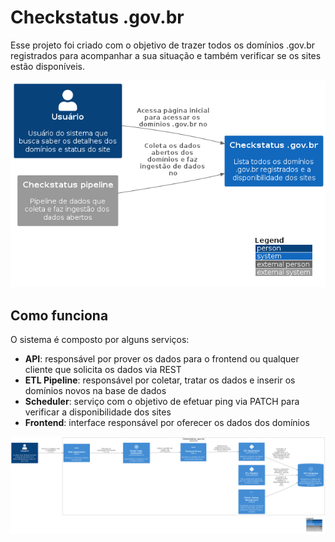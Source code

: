 # Checkstatus .gov.br

Esse projeto foi criado com o objetivo de trazer todos os domínios .gov.br registrados para acompanhar a sua situação e também verificar se os sites
estão disponíveis.

![](./docs/assets/diagrams/context.png)

## Como funciona

O sistema é composto por alguns serviços:

- **API**: responsável por prover os dados para o frontend ou qualquer cliente que solicita os dados via REST
- **ETL Pipeline**: responsável por coletar, tratar os dados e inserir os domínios novos na base de dados
- **Scheduler**: serviço com o objetivo de efetuar ping via PATCH para verificar a disponibilidade dos sites
- **Frontend**: interface responsável por oferecer os dados dos domínios

![](./docs/assets/diagrams/system.png)
